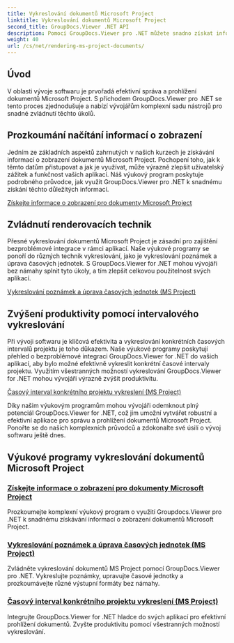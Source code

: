 ```yaml
---
title: Vykreslování dokumentů Microsoft Project
linktitle: Vykreslování dokumentů Microsoft Project
second_title: GroupDocs.Viewer .NET API
description: Pomocí GroupDocs.Viewer pro .NET můžete snadno získat informace o zobrazení dokumentů Microsoft Project. Zvyšte produktivitu pomocí všestranných možností vykreslování.
weight: 40
url: /cs/net/rendering-ms-project-documents/
---
```

## Úvod

V oblasti vývoje softwaru je prvořadá efektivní správa a prohlížení dokumentů Microsoft Project. S příchodem GroupDocs.Viewer pro .NET se tento proces zjednodušuje a nabízí vývojářům komplexní sadu nástrojů pro snadné zvládnutí těchto úkolů.

## Prozkoumání načítání informací o zobrazení
Jedním ze základních aspektů zahrnutých v našich kurzech je získávání informací o zobrazení dokumentů Microsoft Project. Pochopení toho, jak k těmto datům přistupovat a jak je využívat, může výrazně zlepšit uživatelský zážitek a funkčnost vašich aplikací. Náš výukový program poskytuje podrobného průvodce, jak využít GroupDocs.Viewer pro .NET k snadnému získání těchto důležitých informací.

[Získejte informace o zobrazení pro dokumenty Microsoft Project](./get-view-info-ms-project/)

## Zvládnutí renderovacích technik
Přesné vykreslování dokumentů Microsoft Project je zásadní pro zajištění bezproblémové integrace v rámci aplikací. Naše výukové programy se ponoří do různých technik vykreslování, jako je vykreslování poznámek a úprava časových jednotek. S GroupDocs.Viewer for .NET mohou vývojáři bez námahy splnit tyto úkoly, a tím zlepšit celkovou použitelnost svých aplikací.

[Vykreslování poznámek a úprava časových jednotek (MS Project)](./render-notes-and-adjust-time-ms-project/)

## Zvýšení produktivity pomocí intervalového vykreslování
Při vývoji softwaru je klíčová efektivita a vykreslování konkrétních časových intervalů projektu je toho důkazem. Naše výukové programy poskytují přehled o bezproblémové integraci GroupDocs.Viewer for .NET do vašich aplikací, aby bylo možné efektivně vykreslit konkrétní časové intervaly projektu. Využitím všestranných možností vykreslování GroupDocs.Viewer for .NET mohou vývojáři výrazně zvýšit produktivitu.

[Časový interval konkrétního projektu vykreslení (MS Project)](./render-project-time-interval-ms-project/)

Díky našim výukovým programům mohou vývojáři odemknout plný potenciál GroupDocs.Viewer for .NET, což jim umožní vytvářet robustní a efektivní aplikace pro správu a prohlížení dokumentů Microsoft Project. Ponořte se do našich komplexních průvodců a zdokonalte své úsilí o vývoj softwaru ještě dnes.
## Výukové programy vykreslování dokumentů Microsoft Project
### [Získejte informace o zobrazení pro dokumenty Microsoft Project](./get-view-info-ms-project/)
Prozkoumejte komplexní výukový program o využití Groupdocs.Viewer pro .NET k snadnému získávání informací o zobrazení dokumentů Microsoft Project.
### [Vykreslování poznámek a úprava časových jednotek (MS Project)](./render-notes-and-adjust-time-ms-project/)
Zvládněte vykreslování dokumentů MS Project pomocí GroupDocs.Viewer pro .NET. Vykreslujte poznámky, upravujte časové jednotky a prozkoumávejte různé výstupní formáty bez námahy.
### [Časový interval konkrétního projektu vykreslení (MS Project)](./render-project-time-interval-ms-project/)
Integrujte GroupDocs.Viewer for .NET hladce do svých aplikací pro efektivní prohlížení dokumentů. Zvyšte produktivitu pomocí všestranných možností vykreslování.